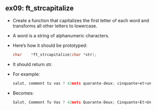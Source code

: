 ## ex09: ft_strcapitalize ##

- Create a function that capitalizes the first letter of each word and transforms all other letters to lowercase.
- A word is a string of alphanumeric characters.
- Here’s how it should be prototyped:

    ```c
    char	*ft_strcapitalize(char *str);

- It should return str.
- For example:
   ```c
   salut, comment tu vas ? 42mots quarante-deux; cinquante+et+un
- Becomes:
   ```c
   Salut, Comment Tu Vas ? 42mots Quarante-Deux; Cinquante+Et+Un

   